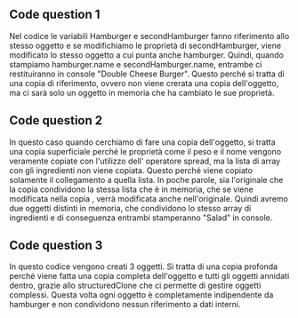 ## Code question 1

Nel codice le variabili Hamburger e  secondHamburger fanno riferimento allo stesso oggetto e se modifichiamo le proprietà di secondHamburger, viene modificato lo stesso oggetto a cui punta anche hamburger. Quindi, quando stampiamo hamburger.name e secondHamburger.name, entrambe ci restituiranno in console "Double Cheese Burger". Questo perché si tratta di una copia di riferimento, ovvero non viene crerata una copia dell'oggetto, ma ci sarà solo un oggetto in memoria che ha cambiato le sue proprietà.

## Code question 2

In questo caso quando cerchiamo di fare una copia dell'oggetto, si tratta una copia superficiale perché le proprietà come il peso e il nome vengono veramente copiate con l'utilizzo dell' operatore spread, ma la lista di array con gli ingredienti non viene copiata. Questo perché viene copiato solamente il collegamento a quella lista. In poche parole, sia l'originale che la copia condividono la stessa lista che è in memoria, che se viene modificata nella copia , verrà modificata anche nell'originale. Quindi avremo due oggetti distinti in memoria, che condividono lo stesso array di ingredienti e di conseguenza entrambi stamperanno "Salad" in console.

## Code question 3

In questo codice vengono creati 3 oggetti. Si tratta  di una copia profonda perché viene fatta una copia completa dell'oggetto e tutti gli oggetti annidati dentro, grazie allo structuredClone che ci permette di gestire oggetti complessi. Questa volta ogni oggetto è completamente indipendente da hamburger e non condividono nessun riferimento a dati interni.

